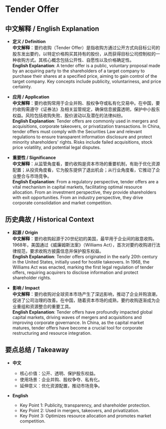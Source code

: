 # Tender Offer

## 中文解释 / English Explanation

* **定义 / Definition**  
  **中文解释**：要约收购（Tender Offer）是指收购方通过公开方式向目标公司的股东发出要约，以特定价格购买其持有的股份，从而获得目标公司控制权的一种收购方式。其核心概念包括公开性、自愿性以及价格确定性。  
  **English Explanation**: A tender offer is a public, voluntary proposal made by an acquiring party to the shareholders of a target company to purchase their shares at a specified price, aiming to gain control of the target company. Key concepts include publicity, voluntariness, and price certainty.

* **应用 / Application**  
  **中文解释**：要约收购常用于企业并购、股权争夺或私有化交易中。在中国，要约收购需遵守《证券法》及相关监管规定，确保信息披露透明，保护中小股东权益。风险包括收购失败、股价波动以及潜在的法律纠纷。  
  **English Explanation**: Tender offers are commonly used in mergers and acquisitions, corporate takeovers, or privatization transactions. In China, tender offers must comply with the Securities Law and relevant regulations to ensure transparent information disclosure and protect minority shareholders' rights. Risks include failed acquisitions, stock price volatility, and potential legal disputes.

* **重要性 / Significance**  
  **中文解释**：从监管角度看，要约收购是资本市场的重要机制，有助于优化资源配置；从投资角度看，它为股东提供了退出机会；从行业角度看，它推动了企业整合与市场竞争。  
  **English Explanation**: From a regulatory perspective, tender offers are a vital mechanism in capital markets, facilitating optimal resource allocation. From an investment perspective, they provide shareholders with exit opportunities. From an industry perspective, they drive corporate consolidation and market competition.

## 历史典故 / Historical Context

* **起源 / Origin**  
  **中文解释**：要约收购起源于20世纪初的美国，最早用于企业间的敌意收购。1968年，美国通过《威廉姆斯法案》（Williams Act），首次对要约收购进行法律规范，要求收购方披露信息并保护股东权益。  
  **English Explanation**: Tender offers originated in the early 20th century in the United States, initially used for hostile takeovers. In 1968, the Williams Act was enacted, marking the first legal regulation of tender offers, requiring acquirers to disclose information and protect shareholder rights.

* **影响 / Impact**  
  **中文解释**：要约收购对全球资本市场产生了深远影响，推动了企业并购浪潮，促进了公司治理的改善。在中国，随着资本市场的成熟，要约收购逐渐成为企业重组和资源整合的重要工具。  
  **English Explanation**: Tender offers have profoundly impacted global capital markets, driving waves of mergers and acquisitions and improving corporate governance. In China, as the capital market matures, tender offers have become a crucial tool for corporate restructuring and resource integration.

## 要点总结 / Takeaway

* **中文**  
  - 核心价值：公开、透明、保护股东权益。  
  - 使用场景：企业并购、股权争夺、私有化。  
  - 延伸意义：优化资源配置，推动市场竞争。  

* **English**  
  - Key Point 1: Publicity, transparency, and shareholder protection.  
  - Key Point 2: Used in mergers, takeovers, and privatization.  
  - Key Point 3: Optimizes resource allocation and promotes market competition.